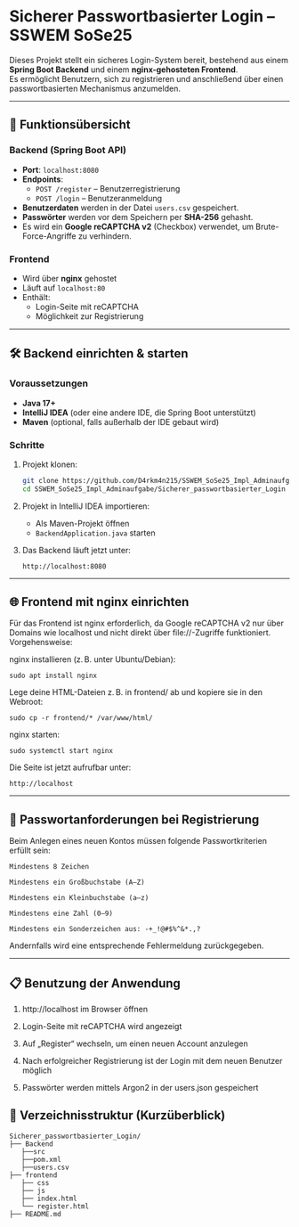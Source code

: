 # Sicherer Passwortbasierter Login – SSWEM SoSe25

Dieses Projekt stellt ein sicheres Login-System bereit, bestehend aus einem **Spring Boot Backend** und einem **nginx-gehosteten Frontend**.  
Es ermöglicht Benutzern, sich zu registrieren und anschließend über einen passwortbasierten Mechanismus anzumelden.

---

## 🧠 Funktionsübersicht

### Backend (Spring Boot API)
- **Port**: `localhost:8080`
- **Endpoints**:
  - `POST /register` – Benutzerregistrierung
  - `POST /login` – Benutzeranmeldung
- **Benutzerdaten** werden in der Datei `users.csv` gespeichert.
- **Passwörter** werden vor dem Speichern per **SHA-256** gehasht.
- Es wird ein **Google reCAPTCHA v2** (Checkbox) verwendet, um Brute-Force-Angriffe zu verhindern.

### Frontend
- Wird über **nginx** gehostet
- Läuft auf `localhost:80`
- Enthält:
  - Login-Seite mit reCAPTCHA
  - Möglichkeit zur Registrierung

---

## 🛠️ Backend einrichten & starten

### Voraussetzungen
- **Java 17+**
- **IntelliJ IDEA** (oder eine andere IDE, die Spring Boot unterstützt)
- **Maven** (optional, falls außerhalb der IDE gebaut wird)

### Schritte
1. Projekt klonen:
   ```bash
   git clone https://github.com/D4rkm4n215/SSWEM_SoSe25_Impl_Adminaufgabe.git
   cd SSWEM_SoSe25_Impl_Adminaufgabe/Sicherer_passwortbasierter_Login
   ```

2. Projekt in IntelliJ IDEA importieren:
   - Als Maven-Projekt öffnen
   - `BackendApplication.java` starten

3. Das Backend läuft jetzt unter:
   ```
   http://localhost:8080
   ```

---

## 🌐 Frontend mit nginx einrichten

Für das Frontend ist nginx erforderlich, da Google reCAPTCHA v2 nur über Domains wie localhost und nicht direkt über file://-Zugriffe funktioniert.
Vorgehensweise:

nginx installieren (z. B. unter Ubuntu/Debian):
```
sudo apt install nginx
```
Lege deine HTML-Dateien z. B. in frontend/ ab und kopiere sie in den Webroot:
```
sudo cp -r frontend/* /var/www/html/
```
nginx starten:
```
sudo systemctl start nginx
```
Die Seite ist jetzt aufrufbar unter:
```
http://localhost
```
---
## 🧾 Passwortanforderungen bei Registrierung

Beim Anlegen eines neuen Kontos müssen folgende Passwortkriterien erfüllt sein:

    Mindestens 8 Zeichen

    Mindestens ein Großbuchstabe (A–Z)

    Mindestens ein Kleinbuchstabe (a–z)

    Mindestens eine Zahl (0–9)

    Mindestens ein Sonderzeichen aus: -+_!@#$%^&*.,?

Andernfalls wird eine entsprechende Fehlermeldung zurückgegeben.

---

## 📋 Benutzung der Anwendung

1. http://localhost im Browser öffnen

2. Login-Seite mit reCAPTCHA wird angezeigt

3. Auf „Register“ wechseln, um einen neuen Account anzulegen

4. Nach erfolgreicher Registrierung ist der Login mit dem neuen Benutzer möglich

5. Passwörter werden mittels Argon2 in der users.json gespeichert

## 📁 Verzeichnisstruktur (Kurzüberblick)

```
Sicherer_passwortbasierter_Login/
├── Backend
   ├──src
   ├──pom.xml
   ├──users.csv
├── frontend
   ├── css
   ├── js
   ├── index.html
   └── register.html
├── README.md
```

